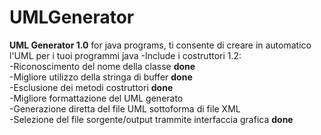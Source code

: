 UMLGenerator
============

<b>UML Generator 1.0</b> for java programs, ti consente di creare in automatico l'UML per i tuoi programmi java
-Include i costruttori
1.2:<br />
-Riconoscimento del nome della classe <b>done</b><br />
-Migliore utilizzo della stringa di buffer <b>done</b><br />
-Esclusione dei metodi costruttori <b>done</b><br />
-Migliore formattazione del UML generato<br />
-Generazione diretta del file UML sottoforma di file XML<br />
-Selezione del file sorgente/output trammite interfaccia grafica <b>done</b><br />
